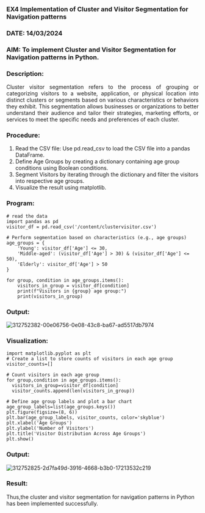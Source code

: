 ### EX4 Implementation of Cluster and Visitor Segmentation for Navigation patterns
### DATE: 14/03/2024
### AIM: To implement Cluster and Visitor Segmentation for Navigation patterns in Python.
### Description:
<div align= "justify">Cluster visitor segmentation refers to the process of grouping or categorizing visitors to a website, 
  application, or physical location into distinct clusters or segments based on various characteristics or behaviors they exhibit. 
  This segmentation allows businesses or organizations to better understand their audience and tailor their strategies, marketing efforts, 
  or services to meet the specific needs and preferences of each cluster.</div>
  
### Procedure:
1) Read the CSV file: Use pd.read_csv to load the CSV file into a pandas DataFrame.
2) Define Age Groups by creating a dictionary containing age group conditions using Boolean conditions.
3) Segment Visitors by iterating through the dictionary and filter the visitors into respective age groups.
4) Visualize the result using matplotlib.

### Program:
~~~
# read the data
import pandas as pd
visitor_df = pd.read_csv('/content/clustervisitor.csv')

# Perform segmentation based on characteristics (e.g., age groups)
age_groups = {
    'Young': visitor_df['Age'] <= 30,
    'Middle-aged': (visitor_df['Age'] > 30) & (visitor_df['Age'] <= 50),
    'Elderly': visitor_df['Age'] > 50
}

for group, condition in age_groups.items():  
    visitors_in_group = visitor_df[condition] 
    print(f"Visitors in {group} age group:")
    print(visitors_in_group)
~~~
### Output:
![312752382-00e06756-0e08-43c8-ba67-ad5517db7974](https://github.com/Naveenvetrivel/WDM_EXP4/assets/94165322/699594d6-ba7d-449b-939f-bf333b7f2ff5)

### Visualization:
~~~
import matplotlib.pyplot as plt
# Create a list to store counts of visitors in each age group
visitor_counts=[]

# Count visitors in each age group
for group,condition in age_groups.items():
  visitors_in_group=visitor_df[condition]
  visitor_counts.append(len(visitors_in_group))
    
# Define age group labels and plot a bar chart
age_group_labels=list(age_groups.keys())
plt.figure(figsize=(8, 6))
plt.bar(age_group_labels, visitor_counts, color='skyblue')
plt.xlabel('Age Groups')
plt.ylabel('Number of Visitors')
plt.title('Visitor Distribution Across Age Groups')
plt.show()
~~~
### Output:
![312752825-2d7fa49d-3916-4668-b3b0-17213532c219](https://github.com/Naveenvetrivel/WDM_EXP4/assets/94165322/d7a776c1-3413-4b39-9266-d95e2b72a774)


### Result:
Thus,the cluster and visitor segmentation for navigation patterns in Python has been implemented successfully.
